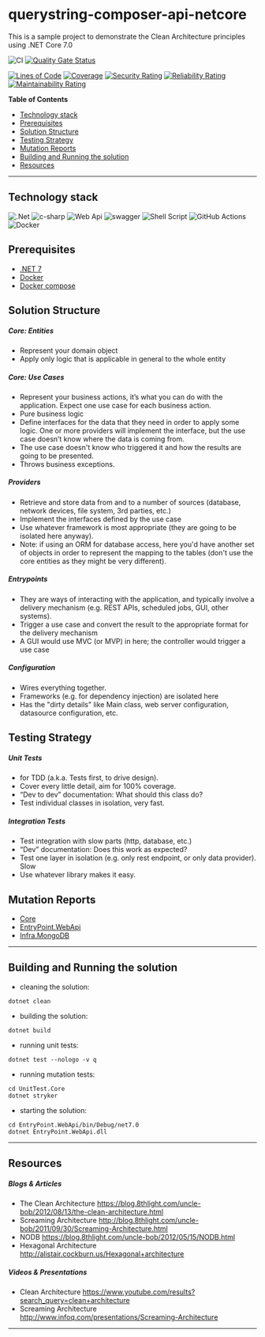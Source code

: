 # querystring-composer-api-netcore
This is a sample project to demonstrate the Clean Architecture principles using .NET Core 7.0

![CI](https://github.com/jtsato/querystring-composer-api-netcore/actions/workflows/continuous-integration.yml/badge.svg)
[![Quality Gate Status](https://sonarcloud.io/api/project_badges/measure?project=jtsato_querystring-composer-api-netcore&metric=alert_status)](https://sonarcloud.io/summary/new_code?id=jtsato_querystring-composer-api-netcore)

[![Lines of Code](https://sonarcloud.io/api/project_badges/measure?project=jtsato_querystring-composer-api-netcore&metric=ncloc)](https://sonarcloud.io/summary/new_code?id=jtsato_querystring-composer-api-netcore)
[![Coverage](https://sonarcloud.io/api/project_badges/measure?project=jtsato_querystring-composer-api-netcore&metric=coverage)](https://sonarcloud.io/summary/new_code?id=jtsato_querystring-composer-api-netcore)
[![Security Rating](https://sonarcloud.io/api/project_badges/measure?project=jtsato_querystring-composer-api-netcore&metric=security_rating)](https://sonarcloud.io/summary/new_code?id=jtsato_querystring-composer-api-netcore)
[![Reliability Rating](https://sonarcloud.io/api/project_badges/measure?project=jtsato_querystring-composer-api-netcore&metric=reliability_rating)](https://sonarcloud.io/summary/new_code?id=jtsato_querystring-composer-api-netcore)
[![Maintainability Rating](https://sonarcloud.io/api/project_badges/measure?project=jtsato_querystring-composer-api-netcore&metric=sqale_rating)](https://sonarcloud.io/summary/new_code?id=jtsato_querystring-composer-api-netcore)

**Table of Contents**

* [Technology stack](#technology-stack)
* [Prerequisites](#prerequisites)
* [Solution Structure](#solution-structure)
* [Testing Strategy](#testing-strategy)
* [Mutation Reports](#mutation-reports)
* [Building and Running the solution](#building-and-running-the-solution)
* [Resources](#resources)

***
## Technology stack

![.Net](https://img.shields.io/badge/.NET-5C2D91?style=for-the-badge&logo=.net&logoColor=white)
![c-sharp](https://img.shields.io/badge/C%23-239120?style=for-the-badge&logo=c-sharp&logoColor=white)
![Web Api](https://img.shields.io/badge/Web%20Api-grey?style=for-the-badge&logo=dotnet&logoColor=white)
![swagger](https://img.shields.io/badge/Swagger-85EA2D?style=for-the-badge&logo=Swagger&logoColor=white)
![Shell Script](https://img.shields.io/badge/shell_script-%23121011.svg?style=for-the-badge&logo=gnu-bash&logoColor=white)
![GitHub Actions](https://img.shields.io/badge/githubactions-%232671E5.svg?style=for-the-badge&logo=githubactions&logoColor=white)
![Docker](https://img.shields.io/badge/Docker-9ECAFA.svg?logo=docker&style=for-the-badge)

## Prerequisites

* [.NET 7](https://dotnet.microsoft.com/download)
* [Docker](https://docs.docker.com/get-docker)
* [Docker compose](https://docs.docker.com/compose/install/)

## Solution Structure

##### Core: Entities
* Represent your domain object
* Apply only logic that is applicable in general to the whole entity

##### Core: Use Cases
* Represent your business actions, it’s what you can do with the application. Expect one use case for each business action.
* Pure business logic
* Define interfaces for the data that they need in order to apply some logic. One or more providers will implement the interface, but the use case doesn’t know where the data is coming from.
* The use case doesn't know who triggered it and how the results are going to be presented.
* Throws business exceptions.

##### Providers
* Retrieve and store data from and to a number of sources (database, network devices, file system, 3rd parties, etc.)
* Implement the interfaces defined by the use case
* Use whatever framework is most appropriate (they are going to be isolated here anyway).
* Note: if using an ORM for database access, here you'd have another set of objects in order to represent the mapping to the tables (don't use the core entities as they might be very different).

##### Entrypoints
* They are ways of interacting with the application, and typically involve a delivery mechanism (e.g. REST APIs, scheduled jobs, GUI, other systems).
* Trigger a use case and convert the result to the appropriate format for the delivery mechanism
* A GUI would use MVC (or MVP) in here; the controller would trigger a use case

##### Configuration
* Wires everything together.
* Frameworks (e.g. for dependency injection) are isolated here
* Has the "dirty details" like Main class, web server configuration, datasource configuration, etc.

## Testing Strategy
##### Unit Tests
* for TDD (a.k.a. Tests first, to drive design).
* Cover every little detail, aim for 100% coverage.
* “Dev to dev” documentation: What should this class do?
* Test individual classes in isolation, very fast.

##### Integration Tests
* Test integration with slow parts (http, database, etc.)
* “Dev” documentation: Does this work as expected?
* Test one layer in isolation (e.g. only rest endpoint, or only data provider). Slow
* Use whatever library makes it easy.

## Mutation Reports
* [Core](https://jtsato.github.io/querystring-composer-api-netcore/Core/mutation-report.html)
* [EntryPoint.WebApi](https://jtsato.github.io/querystring-composer-api-netcore/EntryPoint.WebApi/mutation-report.html)
* [Infra.MongoDB](https://jtsato.github.io/querystring-composer-api-netcore/Infra.MongoDB/mutation-report.html)

***

## Building and Running the solution
* cleaning the solution:
```
dotnet clean
```
* building the solution:
```
dotnet build
```
* running unit tests:
```
dotnet test --nologo -v q
```
* running mutation tests:
```
cd UnitTest.Core
dotnet stryker
```
* starting the solution:
```
cd EntryPoint.WebApi/bin/Debug/net7.0
dotnet EntryPoint.WebApi.dll
```
***

## Resources
##### Blogs & Articles
* The Clean Architecture https://blog.8thlight.com/uncle-bob/2012/08/13/the-clean-architecture.html
* Screaming Architecture http://blog.8thlight.com/uncle-bob/2011/09/30/Screaming-Architecture.html
* NODB https://blog.8thlight.com/uncle-bob/2012/05/15/NODB.html
* Hexagonal Architecture http://alistair.cockburn.us/Hexagonal+architecture

##### Videos & Presentations
* Clean Architecture https://www.youtube.com/results?search_query=clean+architecture
* Screaming Architecture http://www.infoq.com/presentations/Screaming-Architecture

***
